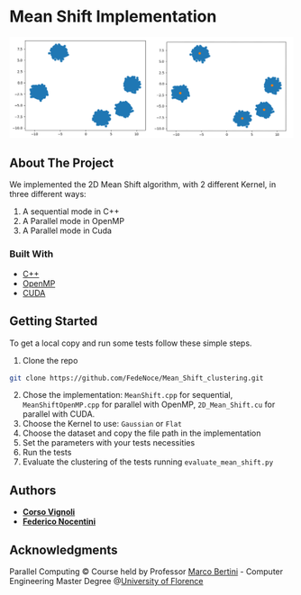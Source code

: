 # Mean Shift Implementation

![alt text](https://github.com/FedeNoce/Mean_Shift_clustering/blob/master/.idea/p.png)

## About The Project
We implemented the 2D Mean Shift algorithm, with 2 different Kernel, in three different ways:
1) A sequential mode in C++
2) A Parallel mode in OpenMP
3) A Parallel mode in Cuda

### Built With

* [C++](https://isocpp.org/)
* [OpenMP](https://www.openmp.org/)
* [CUDA](https://developer.nvidia.com/cuda-zone)

## Getting Started

To get a local copy and run some tests follow these simple steps.

1. Clone the repo
```sh
git clone https://github.com/FedeNoce/Mean_Shift_clustering.git
```
2. Chose the implementation:  ```MeanShift.cpp``` for sequential, ```MeanShiftOpenMP.cpp``` for parallel with OpenMP, ```2D_Mean_Shift.cu``` for parallel with CUDA.
3. Choose the Kernel to use: ```Gaussian``` or ```Flat```
4. Choose the dataset and copy the file path in the implementation
5. Set the parameters with your tests necessities
6. Run the tests
7. Evaluate the clustering of the tests running ```evaluate_mean_shift.py``` 
## Authors

* [**Corso Vignoli**](https://github.com/CVignoli)
* [**Federico Nocentini**](https://github.com/FedeNoce)


## Acknowledgments
Parallel Computing © Course held by Professor [Marco Bertini](https://www.unifi.it/p-doc2-2020-0-A-2b333d2d3529-1.html) - Computer Engineering Master Degree @[University of Florence](https://www.unifi.it/changelang-eng.html)
